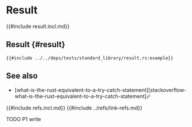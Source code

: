 # Result

{{#include result.incl.md}}

## Result {#result}

```rust,editable
{{#include ../../deps/tests/standard_library/result.rs:example}}
```

## See also

- [what-is-the-rust-equivalent-to-a-try-catch-statement][stackoverflow-what-is-the-rust-equivalent-to-a-try-catch-statement]⮳

{{#include refs.incl.md}}
{{#include ../refs/link-refs.md}}

<div class="hidden">
TODO P1 write
</div>
